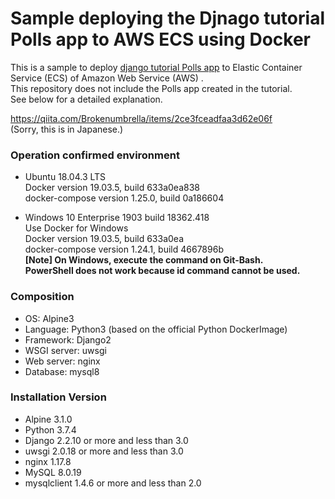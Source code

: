 # Sample deploying the Djnago tutorial Polls app to AWS ECS using Docker

This is a sample to deploy [django tutorial Polls app](https://docs.djangoproject.com/en/2.2/intro/tutorial01/) to Elastic Container Service (ECS) of Amazon Web Service (AWS) .  
This repository does not include the Polls app created in the tutorial.  
See below for a detailed explanation.  

https://qiita.com/Brokenumbrella/items/2ce3fceadfaa3d62e06f  
(Sorry, this is in Japanese.)  

### Operation confirmed environment

- Ubuntu 18.04.3 LTS  
  Docker version 19.03.5, build 633a0ea838  
  docker-compose version 1.25.0, build 0a186604  

- Windows 10 Enterprise 1903 build 18362.418  
  Use Docker for Windows  
  Docker version 19.03.5, build 633a0ea  
  docker-compose version 1.24.1, build 4667896b  
  **[Note] On Windows, execute the command on Git-Bash.**  
  **PowerShell does not work because id command cannot be used.**

### Composition

- OS: Alpine3  
- Language: Python3 (based on the official Python DockerImage)  
- Framework: Django2  
- WSGI server: uwsgi  
- Web server: nginx  
- Database: mysql8  

### Installation Version

- Alpine 3.1.0  
- Python 3.7.4  
- Django 2.2.10 or more and less than 3.0  
- uwsgi 2.0.18 or more and less than 3.0  
- nginx 1.17.8  
- MySQL 8.0.19  
- mysqlclient 1.4.6 or more and less than 2.0  
